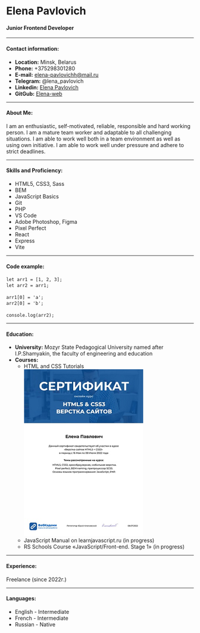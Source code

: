 # Elena Pavlovich

#### Junior Frontend Developer
***
#### Contact information:
+ **Location:** Minsk, Belarus
+ **Phone:** +375298301280
+ **E-mail:** elena-pavlovichh@mail.ru
+ **Telegram:** @lena_pavlovich
+ **Linkedin:** [Elena Pavlovich](https://www.linkedin.com/in/elena-pavlovich-0a3491232/)
+ **GitGub:** [Elena-web](https://github.com/Elena-web)

_	_	_
#### About Me:
I am an enthusiastic, self-motivated, reliable, responsible and hard working person. I am a mature team worker and adaptable to all challenging situations. I am able to work well both in a team environment as well as using own initiative. I am able to work well under pressure and adhere to strict deadlines.

***
#### Skills and Proficiency:
+ HTML5, CSS3, Sass
+ BEM
+ JavaScript Basics
+ Git
+ PHP
+ VS Code
+ Adobe Photoshop, Figma
+ Pixel Perfect
+ React
+ Express
+ Vite

***
#### Code example:
```
let arr1 = [1, 2, 3];
let arr2 = arr1;

arr1[0] = 'a';
arr2[0] = 'b';

console.log(arr2);
```
***
#### Education:
* **University:**  Mozyr State Pedagogical University named after I.P.Shamyakin, the faculty of engineering and education
* **Courses:**
  + HTML and CSS Tutorials
![Alt-diplome](./img/1.jpg)
  + JavaScript Manual on learnjavascript.ru (in progress)
  + RS Schools Course «JavaScript/Front-end. Stage 1» (in progress)
***

#### Experience:
Freelance (since 2022г.)
***

#### Languages:
+ English - Intermediate
+ French - Intermediate
+ Russian -  Native